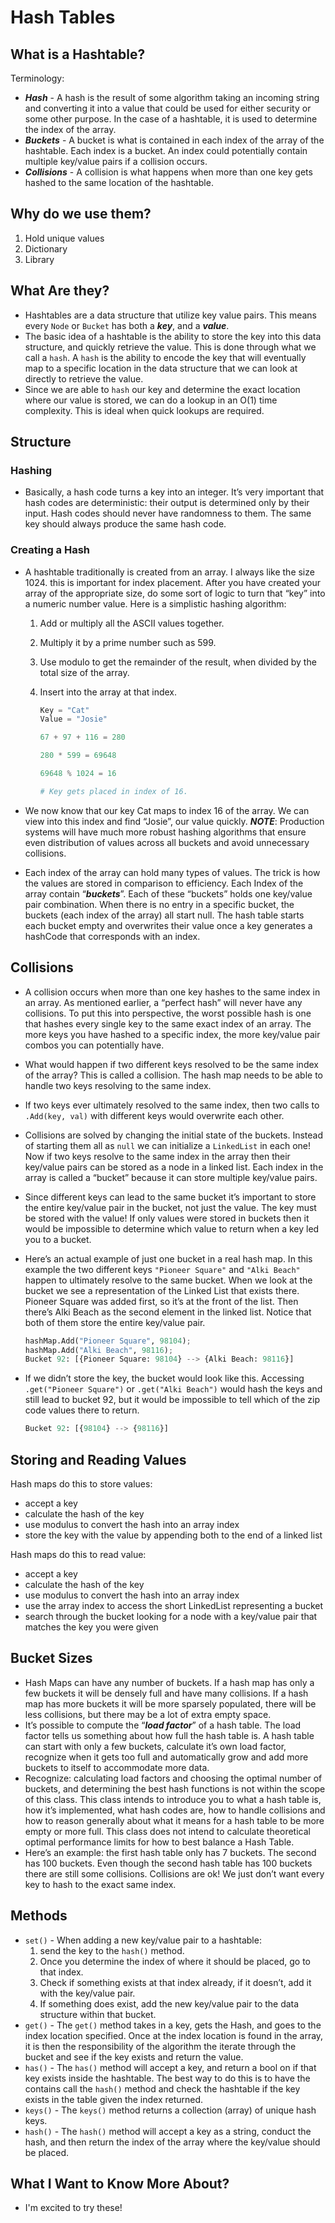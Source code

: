 # Hash Tables

## What is a Hashtable?

Terminology:

* ***Hash*** - A hash is the result of some algorithm taking an incoming string and converting it into a value that could be used for either security or some other purpose. In the case of a hashtable, it is used to determine the index of the array.
* ***Buckets*** - A bucket is what is contained in each index of the array of the hashtable. Each index is a bucket. An index could potentially contain multiple key/value pairs if a collision occurs.
* ***Collisions*** - A collision is what happens when more than one key gets hashed to the same location of the hashtable.

## Why do we use them?

1. Hold unique values
2. Dictionary
3. Library

## What Are they?

* Hashtables are a data structure that utilize key value pairs. This means every `Node` or `Bucket` has both a ***key***, and a ***value***.
* The basic idea of a hashtable is the ability to store the key into this data structure, and quickly retrieve the value. This is done through what we call a `hash`. A `hash` is the ability to encode the key that will eventually map to a specific location in the data structure that we can look at directly to retrieve the value.
* Since we are able to `hash` our key and determine the exact location where our value is stored, we can do a lookup in an O(1) time complexity. This is ideal when quick lookups are required.

## Structure

### Hashing

* Basically, a hash code turns a key into an integer. It’s very important that hash codes are deterministic: their output is determined only by their input. Hash codes should never have randomness to them. The same key should always produce the same hash code.

### Creating a Hash

* A hashtable traditionally is created from an array. I always like the size 1024. this is important for index placement. After you have created your array of the appropriate size, do some sort of logic to turn that “key” into a numeric number value. Here is a simplistic hashing algorithm:
  1. Add or multiply all the ASCII values together.
  2. Multiply it by a prime number such as 599.
  3. Use modulo to get the remainder of the result, when divided by the total size of the array.
  4. Insert into the array at that index.

      ```python
      Key = "Cat"
      Value = "Josie"

      67 + 97 + 116 = 280

      280 * 599 = 69648

      69648 % 1024 = 16

      # Key gets placed in index of 16. 
      ```

* We now know that our key Cat maps to index 16 of the array. We can view into this index and find “Josie”, our value quickly. ***NOTE***: Production systems will have much more robust hashing algorithms that ensure even distribution of values across all buckets and avoid unnecessary collisions.
* Each index of the array can hold many types of values. The trick is how the values are stored in comparison to efficiency. Each Index of the array contain “***buckets***”. Each of these “buckets” holds one key/value pair combination. When there is no entry in a specific bucket, the buckets (each index of the array) all start null. The hash table starts each bucket empty and overwrites their value once a key generates a hashCode that corresponds with an index.

## Collisions

* A collision occurs when more than one key hashes to the same index in an array. As mentioned earlier, a “perfect hash” will never have any collisions. To put this into perspective, the worst possible hash is one that hashes every single key to the same exact index of an array. The more keys you have hashed to a specific index, the more key/value pair combos you can potentially have.
* What would happen if two different keys resolved to be the same index of the array? This is called a collision. The hash map needs to be able to handle two keys resolving to the same index.
* If two keys ever ultimately resolved to the same index, then two calls to `.Add(key, val)` with different keys would overwrite each other.
* Collisions are solved by changing the initial state of the buckets. Instead of starting them all as `null` we can initialize a `LinkedList` in each one! Now if two keys resolve to the same index in the array then their key/value pairs can be stored as a node in a linked list. Each index in the array is called a “bucket” because it can store multiple key/value pairs.
* Since different keys can lead to the same bucket it’s important to store the entire key/value pair in the bucket, not just the value. The key must be stored with the value! If only values were stored in buckets then it would be impossible to determine which value to return when a key led you to a bucket.
* Here’s an actual example of just one bucket in a real hash map. In this example the two different keys `"Pioneer Square"` and `"Alki Beach"` happen to ultimately resolve to the same bucket. When we look at the bucket we see a representation of the Linked List that exists there. Pioneer Square was added first, so it’s at the front of the list. Then there’s Alki Beach as the second element in the linked list. Notice that both of them store the entire key/value pair.

  ```python
  hashMap.Add("Pioneer Square", 98104);
  hashMap.Add("Alki Beach", 98116);
  Bucket 92: [{Pioneer Square: 98104} --> {Alki Beach: 98116}]
  ```

* If we didn’t store the key, the bucket would look like this. Accessing `.get("Pioneer Square")` or `.get("Alki Beach")` would hash the keys and still lead to bucket 92, but it would be impossible to tell which of the zip code values there to return.

  ```python
  Bucket 92: [{98104} --> {98116}]
  ```

## Storing and Reading Values

Hash maps do this to store values:

* accept a key
* calculate the hash of the key
* use modulus to convert the hash into an array index
* store the key with the value by appending both to the end of a linked list

Hash maps do this to read value:

* accept a key
* calculate the hash of the key
* use modulus to convert the hash into an array index
* use the array index to access the short LinkedList representing a bucket
* search through the bucket looking for a node with a key/value pair that matches the key you were given

## Bucket Sizes

* Hash Maps can have any number of buckets. If a hash map has only a few buckets it will be densely full and have many collisions. If a hash map has more buckets it will be more sparsely populated, there will be less collisions, but there may be a lot of extra empty space.
* It’s possible to compute the “***load factor***” of a hash table. The load factor tells us something about how full the hash table is. A hash table can start with only a few buckets, calculate it’s own load factor, recognize when it gets too full and automatically grow and add more buckets to itself to accommodate more data.
* Recognize: calculating load factors and choosing the optimal number of buckets, and determining the best hash functions is not within the scope of this class. This class intends to introduce you to what a hash table is, how it’s implemented, what hash codes are, how to handle collisions and how to reason generally about what it means for a hash table to be more empty or more full. This class does not intend to calculate theoretical optimal performance limits for how to best balance a Hash Table.
* Here’s an example: the first hash table only has 7 buckets. The second has 100 buckets. Even though the second hash table has 100 buckets there are still some collisions. Collisions are ok! We just don’t want every key to hash to the exact same index.

## Methods

* `set()` - When adding a new key/value pair to a hashtable:
  1. send the key to the `hash()` method.
  2. Once you determine the index of where it should be placed, go to that index.
  3. Check if something exists at that index already, if it doesn’t, add it with the key/value pair.
  4. If something does exist, add the new key/value pair to the data structure within that bucket.
* `get()` - The `get()` method takes in a key, gets the Hash, and goes to the index location specified. Once at the index location is found in the array, it is then the responsibility of the algorithm the iterate through the bucket and see if the key exists and return the value.
* `has()` - The `has()` method will accept a key, and return a bool on if that key exists inside the hashtable. The best way to do this is to have the contains call the `hash()` method and check the hashtable if the key exists in the table given the index returned.
* `keys()` - The `keys()` method returns a collection (array) of unique hash keys.
* `hash()` - The `hash()` method will accept a key as a string, conduct the hash, and then return the index of the array where the key/value should be placed.

## What I Want to Know More About?

* I'm excited to try these!
